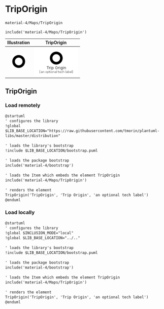 # TripOrigin


```text
material-4/Maps/TripOrigin
```

```text
include('material-4/Maps/TripOrigin')
```



| Illustration | TripOrigin |
| :---: | :---: |
| ![illustration for Illustration](../../material-4/Maps/TripOrigin.png) | ![illustration for TripOrigin](../../material-4/Maps/TripOrigin.Local.png) |




## TripOrigin

### Load remotely
```plantuml
@startuml
' configures the library
!global $LIB_BASE_LOCATION="https://raw.githubusercontent.com/tmorin/plantuml-libs/master/distribution"

' loads the library's bootstrap
!include $LIB_BASE_LOCATION/bootstrap.puml

' loads the package bootstrap
include('material-4/bootstrap')

' loads the Item which embeds the element TripOrigin
include('material-4/Maps/TripOrigin')

' renders the element
TripOrigin('TripOrigin', 'Trip Origin', 'an optional tech label')
@enduml
```

### Load locally
```plantuml
@startuml
' configures the library
!global $INCLUSION_MODE="local"
!global $LIB_BASE_LOCATION="../.."

' loads the library's bootstrap
!include $LIB_BASE_LOCATION/bootstrap.puml

' loads the package bootstrap
include('material-4/bootstrap')

' loads the Item which embeds the element TripOrigin
include('material-4/Maps/TripOrigin')

' renders the element
TripOrigin('TripOrigin', 'Trip Origin', 'an optional tech label')
@enduml
```

